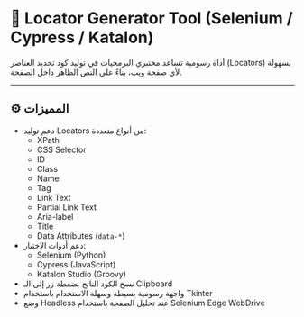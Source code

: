 # 🧪 Locator Generator Tool (Selenium / Cypress / Katalon)

أداة رسومية تساعد مختبري البرمجيات في توليد كود تحديد العناصر (Locators) بسهولة لأي صفحة ويب، بناءً على النص الظاهر داخل الصفحة.

---

## ⚙️ المميزات

- دعم توليد Locators من أنواع متعددة:
  - XPath
  - CSS Selector
  - ID
  - Class
  - Name
  - Tag
  - Link Text
  - Partial Link Text
  - Aria-label
  - Title
  - Data Attributes (`data-*`)
- دعم أدوات الاختبار:
  - Selenium (Python)
  - Cypress (JavaScript)
  - Katalon Studio (Groovy)
- نسخ الكود الناتج بضغطة زر إلى الـ Clipboard
- واجهة رسومية بسيطة وسهلة الاستخدام باستخدام Tkinter
- وضع Headless عند تحليل الصفحة باستخدام Selenium Edge WebDrive
